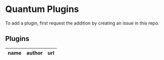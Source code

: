 # Quantum Plugins

To add a plugin, first request the addition by creating an issue in this repo.


## Plugins

| name | author | url  |
|------|--------|------|